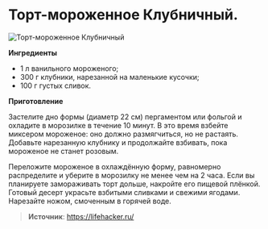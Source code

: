 # Торт-мороженное Клубничный.

![Торт-мороженное Клубничный](/images/Kulinar/Vipechka/klubnic_ice-tort.jpg 'Торт-мороженное Клубничный')

**Ингредиенты**

- 1 л ванильного мороженого;
- 300 г клубники, нарезанной на маленькие кусочки;
- 100 г густых сливок.

**Приготовление**

Застелите дно формы (диаметр 22 см) пергаментом или фольгой и охладите в морозилке в течение 10 минут. В это время взбейте миксером мороженое: оно должно размягчиться, но не растаять. Добавьте нарезанную клубнику и продолжайте взбивать, пока мороженое не станет розовым.

Переложите мороженое в охлаждённую форму, равномерно распределите и уберите в морозилку не менее чем на 2 часа. Если вы планируете замораживать торт дольше, накройте его пищевой плёнкой. Готовый десерт украсьте взбитыми сливками и свежими ягодами. Нарезайте ножом, смоченным в горячей воде.

> **Источник**: https://lifehacker.ru/
